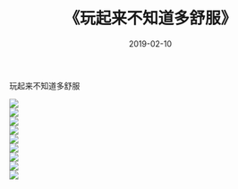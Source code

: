 ﻿---
layout: post
title:  《玩起来不知道多舒服》
date:   2019-02-10
img: http://pic.660000.xyz/1:/唯美/2019/玩起来不知道多舒服/000.jpg
categories: [美女, 清纯, 唯美]
---

玩起来不知道多舒服

  ![](http://pic.660000.xyz/1:/唯美/2019/玩起来不知道多舒服/001.jpg) <br> ![](http://pic.660000.xyz/1:/唯美/2019/玩起来不知道多舒服/002.jpg) <br> ![](http://pic.660000.xyz/1:/唯美/2019/玩起来不知道多舒服/003.jpg) <br> ![](http://pic.660000.xyz/1:/唯美/2019/玩起来不知道多舒服/004.jpg) <br> ![](http://pic.660000.xyz/1:/唯美/2019/玩起来不知道多舒服/005.jpg) <br> ![](http://pic.660000.xyz/1:/唯美/2019/玩起来不知道多舒服/006.jpg) <br> ![](http://pic.660000.xyz/1:/唯美/2019/玩起来不知道多舒服/007.jpg) <br> ![](http://pic.660000.xyz/1:/唯美/2019/玩起来不知道多舒服/008.jpg) <br> ![](http://pic.660000.xyz/1:/唯美/2019/玩起来不知道多舒服/009.jpg) <br>